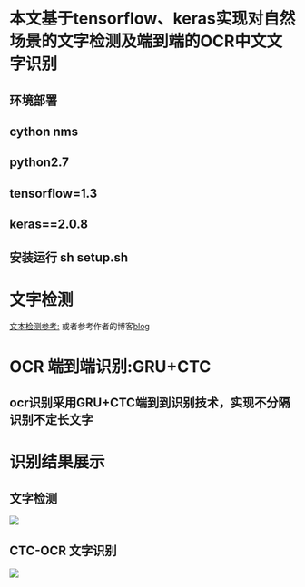 # 本文基于tensorflow、keras实现对自然场景的文字检测及端到端的OCR中文文字识别
## 环境部署
## cython nms
## python2.7
## tensorflow=1.3
## keras==2.0.8
## 安装运行 sh setup.sh


# 文字检测
[文本检测参考:](https://github.com/eragonruan/text-detection-ctpn) 或者参考作者的博客[blog](http://slade-ruan.me/2017/10/22/text-detection-ctpn/)

# OCR 端到端识别:GRU+CTC
## ocr识别采用GRU+CTC端到到识别技术，实现不分隔识别不定长文字




# 识别结果展示
## 文字检测
![](https://github.com/chineseocr/chinses-ocr/blob/master/img/tmp.jpg)  

## CTC-OCR 文字识别
![](https://github.com/chineseocr/chinses-ocr/blob/master/img/result.png)  
